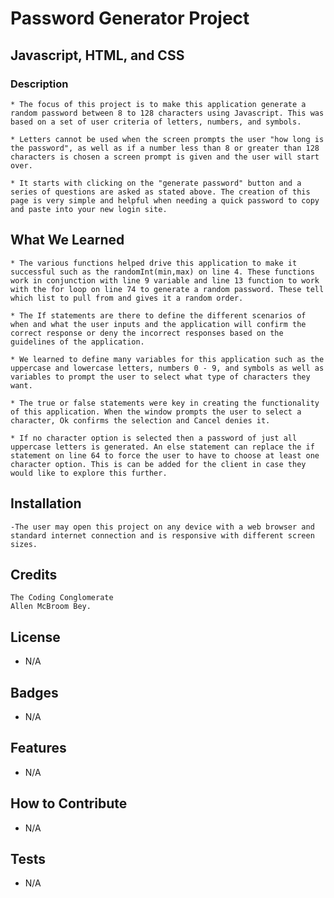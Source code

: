 # Password Generator Project

## Javascript, HTML, and CSS


### Description

    * The focus of this project is to make this application generate a random password between 8 to 128 characters using Javascript. This was based on a set of user criteria of letters, numbers, and symbols. 
    
    * Letters cannot be used when the screen prompts the user "how long is the password", as well as if a number less than 8 or greater than 128 characters is chosen a screen prompt is given and the user will start over.

    * It starts with clicking on the "generate password" button and a series of questions are asked as stated above. The creation of this page is very simple and helpful when needing a quick password to copy and paste into your new login site. 
    


## What We Learned

    * The various functions helped drive this application to make it successful such as the randomInt(min,max) on line 4. These functions work in conjunction with line 9 variable and line 13 function to work with the for loop on line 74 to generate a random password. These tell which list to pull from and gives it a random order. 

    * The If statements are there to define the different scenarios of when and what the user inputs and the application will confirm the correct response or deny the incorrect responses based on the guidelines of the application.

    * We learned to define many variables for this application such as the uppercase and lowercase letters, numbers 0 - 9, and symbols as well as variables to prompt the user to select what type of characters they want.

    * The true or false statements were key in creating the functionality of this application. When the window prompts the user to select a character, Ok confirms the selection and Cancel denies it.
	 
    * If no character option is selected then a password of just all uppercase letters is generated. An else statement can replace the if statement on line 64 to force the user to have to choose at least one character option. This is can be added for the client in case they would like to explore this further.

## Installation

    -The user may open this project on any device with a web browser and standard internet connection and is responsive with different screen sizes.

## Credits

    The Coding Conglomerate
    Allen McBroom Bey.

## License

- N/A

## Badges

- N/A

## Features

- N/A

## How to Contribute

- N/A

## Tests

- N/A